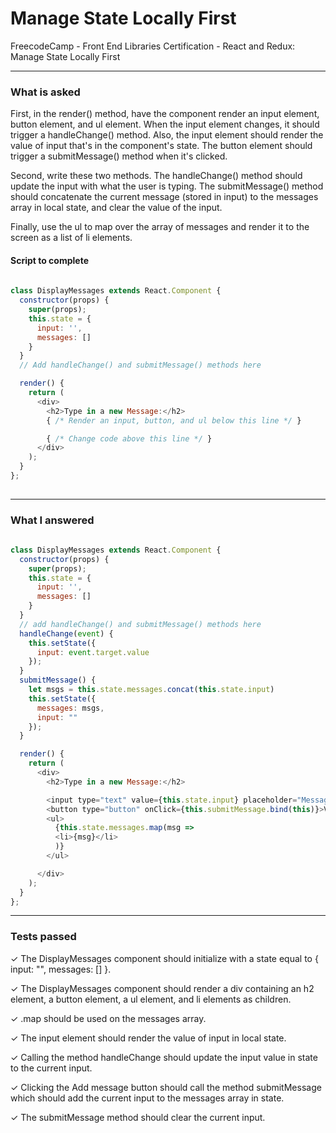 # Manage State Locally First
FreecodeCamp - Front End Libraries Certification - React and Redux: Manage State Locally First


---


### What is asked

First, in the render() method, have the component render an input element, button element, and ul element. When the input element changes, it should trigger a handleChange() method. Also, the input element should render the value of input that's in the component's state. The button element should trigger a submitMessage() method when it's clicked.

Second, write these two methods. The handleChange() method should update the input with what the user is typing. The submitMessage() method should concatenate the current message (stored in input) to the messages array in local state, and clear the value of the input.

Finally, use the ul to map over the array of messages and render it to the screen as a list of li elements.


#### Script to complete

```javascript  
  
class DisplayMessages extends React.Component {
  constructor(props) {
    super(props);
    this.state = {
      input: '',
      messages: []
    }
  }
  // Add handleChange() and submitMessage() methods here

  render() {
    return (
      <div>
        <h2>Type in a new Message:</h2>
        { /* Render an input, button, and ul below this line */ }

        { /* Change code above this line */ }
      </div>
    );
  }
};
  

```

---


### What I answered

```javascript  
  
class DisplayMessages extends React.Component {
  constructor(props) {
    super(props);
    this.state = {
      input: '',
      messages: []
    }   
  }
  // add handleChange() and submitMessage() methods here
  handleChange(event) {
    this.setState({
      input: event.target.value
    });
  }
  submitMessage() {
    let msgs = this.state.messages.concat(this.state.input)
    this.setState({
      messages: msgs,
      input: ""
    });
  }

  render() {
    return (
      <div>
        <h2>Type in a new Message:</h2>

        <input type="text" value={this.state.input} placeholder="Message" onChange={this.handleChange.bind(this)} />
        <button type="button" onClick={this.submitMessage.bind(this)}>Valider</button>
        <ul>
          {this.state.messages.map(msg =>
          <li>{msg}</li>
          )}
        </ul>

      </div>
    );
  }
};


```

---


### Tests passed

✓ The DisplayMessages component should initialize with a state equal to { input: "", messages: [] }.

✓ The DisplayMessages component should render a div containing an h2 element, a button element, a ul element, and li elements as children.

✓ .map should be used on the messages array.

✓ The input element should render the value of input in local state.

✓ Calling the method handleChange should update the input value in state to the current input.

✓ Clicking the Add message button should call the method submitMessage which should add the current input to the messages array in state.

✓ The submitMessage method should clear the current input.